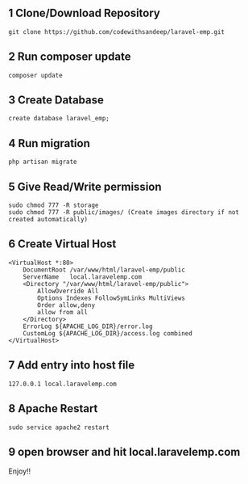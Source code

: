 ## 1 Clone/Download Repository
```
git clone https://github.com/codewithsandeep/laravel-emp.git
```

## 2 Run composer update
``` 
composer update 
```
## 3 Create Database
```
create database laravel_emp;
```
## 4 Run migration
```
php artisan migrate
```
## 5 Give Read/Write permission
```
sudo chmod 777 -R storage
sudo chmod 777 -R public/images/ (Create images directory if not created automatically)
```
## 6 Create Virtual Host
```
<VirtualHost *:80>
	DocumentRoot /var/www/html/laravel-emp/public
	ServerName   local.laravelemp.com
	<Directory "/var/www/html/laravel-emp/public">
		AllowOverride All
		Options Indexes FollowSymLinks MultiViews
		Order allow,deny
	    allow from all
	</Directory>
	ErrorLog ${APACHE_LOG_DIR}/error.log
	CustomLog ${APACHE_LOG_DIR}/access.log combined
</VirtualHost>
```
## 7 Add entry into host file
```
127.0.0.1 local.laravelemp.com
```
## 8 Apache Restart
```
sudo service apache2 restart
```
## 9 open browser and hit local.laravelemp.com
Enjoy!!
